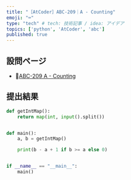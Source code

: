 ```yaml
---
title: "［AtCoder］ABC-209｜A - Counting"
emoji: "⌨️"
type: "tech" # tech: 技術記事 / idea: アイデア
topics: ['python', 'AtCoder', 'abc']
published: true
---
```


## 設問ページ

- 🔗[ABC-209 A - Counting](https://atcoder.jp/contests/abc209/tasks/abc209_a)

## 提出結果

```python
def getIntMap():
    return map(int, input().split())


def main():
    a, b = getIntMap()

    print(b - a + 1 if b >= a else 0)


if __name__ == "__main__":
    main()
```
